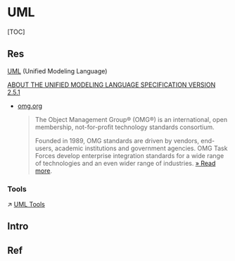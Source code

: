 # UML

[TOC]



## Res
[UML](https://www.uml.org) (Unified Modeling Language) 

[ABOUT THE UNIFIED MODELING LANGUAGE SPECIFICATION VERSION 2.5.1](https://www.omg.org/spec/UML/)

- [omg.org](https://www.omg.org/index.htm)

  > The Object Management Group® (OMG®) is an international, open membership, not-for-profit technology standards consortium.
  >
  > Founded in 1989, OMG standards are driven by vendors, end-users, academic institutions and government agencies. OMG Task Forces develop enterprise integration standards for a wide range of technologies and an even wider range of industries. [» Read more](https://www.omg.org/about/index.htm).


### Tools
↗ [UML Tools](UML%20Tools.md)



## Intro





## Ref
[五分钟读懂UML类图]:https://www.cnblogs.com/shindo/p/5579191.html
[IMB docs for UML domels]: https://www.ibm.com/docs/en/rational-soft-arch/9.7.0?topic=tutorials-uml-models
